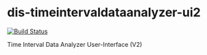 # dis-timeintervaldataanalyzer-ui2
[![Build Status](https://travis-ci.org/pmeisen/dis-timeintervaldataanalyzer-ui2.svg?branch=master)](https://travis-ci.org/pmeisen/dis-timeintervaldataanalyzer-ui2)


Time Interval Data Analyzer User-Interface (V2)
